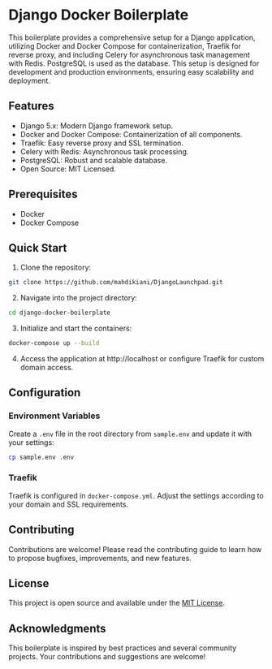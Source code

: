# Django Docker Boilerplate
This boilerplate provides a comprehensive setup for a Django application, utilizing Docker and Docker Compose for containerization, Traefik for reverse proxy, and including Celery for asynchronous task management with Redis. PostgreSQL is used as the database. This setup is designed for development and production environments, ensuring easy scalability and deployment.

## Features
- Django 5.x: Modern Django framework setup.
- Docker and Docker Compose: Containerization of all components.
- Traefik: Easy reverse proxy and SSL termination.
- Celery with Redis: Asynchronous task processing.
- PostgreSQL: Robust and scalable database.
- Open Source: MIT Licensed.

## Prerequisites
- Docker
- Docker Compose

## Quick Start
1. Clone the repository:
```bash
git clone https://github.com/mahdikiani/DjangoLaunchpad.git
```

2. Navigate into the project directory:
```bash
cd django-docker-boilerplate
```

3. Initialize and start the containers:
```bash
docker-compose up --build
```

4. Access the application at http://localhost or configure Traefik for custom domain access.


## Configuration
### Environment Variables
Create a `.env` file in the root directory from `sample.env` and update it with your settings:

```bash
cp sample.env .env
```

### Traefik
Traefik is configured in `docker-compose.yml`. Adjust the settings according to your domain and SSL requirements.

## Contributing
Contributions are welcome! Please read the contributing guide to learn how to propose bugfixes, improvements, and new features.

## License
This project is open source and available under the [MIT License](https://github.com/mahdikiani/DjangoLaunchpad/blob/main/LICENSE).

## Acknowledgments
This boilerplate is inspired by best practices and several community projects. Your contributions and suggestions are welcome!

